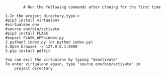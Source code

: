 			# Run the following commands after cloning for the first time

	1.In the project directory,type->
	#pip3 install virtualenv
	#virtualenv env
	#source env/bin/activate
	#pip3 install FLASK
	#export FLASK_APP=index.py
	3.python3 index.py (or python index.py)
	4.Open browser -> 127.0.0.1:5000
	5.pip install pdfkit

	You can exit the virtualenv by typing "deactivate"
	To enter virtualenv again, type "source env/bin/activate" in
        project directory
